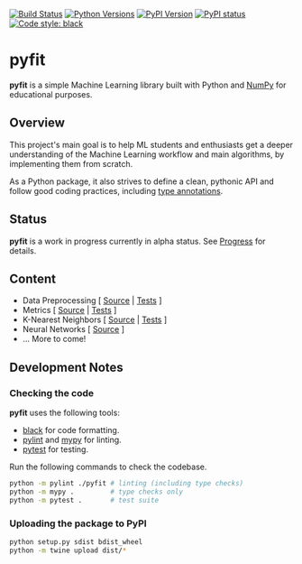 [![Build Status](https://travis-ci.org/bpesquet/pyfit.svg?branch=master&logo=travis-ci&logoColor=white)](https://travis-ci.org/bpesquet/pyfit)
[![Python Versions](https://img.shields.io/pypi/pyversions/pyfit.svg)](https://pypi.org/project/pyfit)
[![PyPI Version](https://img.shields.io/pypi/v/pyfit.svg)](https://pypi.org/project/pyfit)
[![PyPI status](https://img.shields.io/pypi/status/pyfit.svg)](https://pypi.python.org/project/pyfit)
[![Code style: black](https://img.shields.io/badge/code%20style-black-000000.svg)](https://github.com/psf/black)

# pyfit

**pyfit** is a simple Machine Learning library built with Python and [NumPy](https://numpy.org/) for educational purposes.

## Overview

This project's main goal is to help ML students and enthusiasts get a deeper understanding of the Machine Learning workflow and main algorithms, by implementing them from scratch.

As a Python package, it also strives to define a clean, pythonic API and follow good coding practices, including [type annotations](https://www.python.org/dev/peps/pep-0484/).

## Status

**pyfit** is a work in progress currently in alpha status. See [Progress](https://github.com/bpesquet/pyfit/projects/1) for details.

## Content

- Data Preprocessing [ [Source](pyfit/preprocessing.py) | [Tests](tests/test_preprocessing.py) ]
- Metrics [ [Source](pyfit/metrics/) | [Tests](tests/test_metrics.py) ]
- K-Nearest Neighbors [ [Source](pyfit/neighbors.py) | [Tests](tests/test_neighbors.py) ]
- Neural Networks [ [Source](pyfit/nn/) ]
- ... More to come!

## Development Notes

### Checking the code

**pyfit** uses the following tools:

- [black](https://github.com/psf/black) for code formatting.
- [pylint](https://www.pylint.org/) and [mypy](http://mypy-lang.org/) for linting.
- [pytest](https://pytest.org) for testing.

Run the following commands to check the codebase.

```bash
python -m pylint ./pyfit # linting (including type checks)
python -m mypy .         # type checks only
python -m pytest .       # test suite
```

### Uploading the package to PyPI

```bash
python setup.py sdist bdist_wheel
python -m twine upload dist/*
```
